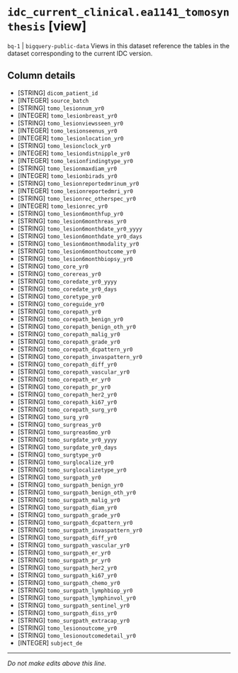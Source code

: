 # `idc_current_clinical.ea1141_tomosynthesis` [view]
`bq-1` | `bigquery-public-data`
Views in this dataset reference the tables in the dataset corresponding to the current IDC version.

## Column details
* [STRING]    `dicom_patient_id`
* [INTEGER]   `source_batch`
* [STRING]    `tomo_lesionnum_yr0`
* [INTEGER]   `tomo_lesionbreast_yr0`
* [STRING]    `tomo_lesionviewsseen_yr0`
* [INTEGER]   `tomo_lesionseenus_yr0`
* [INTEGER]   `tomo_lesionlocation_yr0`
* [STRING]    `tomo_lesionclock_yr0`
* [INTEGER]   `tomo_lesiondistnipple_yr0`
* [INTEGER]   `tomo_lesionfindingtype_yr0`
* [STRING]    `tomo_lesionmaxdiam_yr0`
* [INTEGER]   `tomo_lesionbirads_yr0`
* [STRING]    `tomo_lesionreportedmrinum_yr0`
* [INTEGER]   `tomo_lesionreportedmri_yr0`
* [STRING]    `tomo_lesionrec_otherspec_yr0`
* [INTEGER]   `tomo_lesionrec_yr0`
* [STRING]    `tomo_lesion6monthfup_yr0`
* [STRING]    `tomo_lesion6monthreas_yr0`
* [STRING]    `tomo_lesion6monthdate_yr0_yyyy`
* [STRING]    `tomo_lesion6monthdate_yr0_days`
* [STRING]    `tomo_lesion6monthmodality_yr0`
* [STRING]    `tomo_lesion6monthoutcome_yr0`
* [STRING]    `tomo_lesion6monthbiopsy_yr0`
* [STRING]    `tomo_core_yr0`
* [STRING]    `tomo_corereas_yr0`
* [STRING]    `tomo_coredate_yr0_yyyy`
* [STRING]    `tomo_coredate_yr0_days`
* [STRING]    `tomo_coretype_yr0`
* [STRING]    `tomo_coreguide_yr0`
* [STRING]    `tomo_corepath_yr0`
* [STRING]    `tomo_corepath_benign_yr0`
* [STRING]    `tomo_corepath_benign_oth_yr0`
* [STRING]    `tomo_corepath_malig_yr0`
* [STRING]    `tomo_corepath_grade_yr0`
* [STRING]    `tomo_corepath_dcpattern_yr0`
* [STRING]    `tomo_corepath_invaspattern_yr0`
* [STRING]    `tomo_corepath_diff_yr0`
* [STRING]    `tomo_corepath_vascular_yr0`
* [STRING]    `tomo_corepath_er_yr0`
* [STRING]    `tomo_corepath_pr_yr0`
* [STRING]    `tomo_corepath_her2_yr0`
* [STRING]    `tomo_corepath_ki67_yr0`
* [STRING]    `tomo_corepath_surg_yr0`
* [STRING]    `tomo_surg_yr0`
* [STRING]    `tomo_surgreas_yr0`
* [STRING]    `tomo_surgreas6mo_yr0`
* [STRING]    `tomo_surgdate_yr0_yyyy`
* [STRING]    `tomo_surgdate_yr0_days`
* [STRING]    `tomo_surgtype_yr0`
* [STRING]    `tomo_surglocalize_yr0`
* [STRING]    `tomo_surglocalizetype_yr0`
* [STRING]    `tomo_surgpath_yr0`
* [STRING]    `tomo_surgpath_benign_yr0`
* [STRING]    `tomo_surgpath_benign_oth_yr0`
* [STRING]    `tomo_surgpath_malig_yr0`
* [STRING]    `tomo_surgpath_diam_yr0`
* [STRING]    `tomo_surgpath_grade_yr0`
* [STRING]    `tomo_surgpath_dcpattern_yr0`
* [STRING]    `tomo_surgpath_invaspattern_yr0`
* [STRING]    `tomo_surgpath_diff_yr0`
* [STRING]    `tomo_surgpath_vascular_yr0`
* [STRING]    `tomo_surgpath_er_yr0`
* [STRING]    `tomo_surgpath_pr_yr0`
* [STRING]    `tomo_surgpath_her2_yr0`
* [STRING]    `tomo_surgpath_ki67_yr0`
* [STRING]    `tomo_surgpath_chemo_yr0`
* [STRING]    `tomo_surgpath_lymphbiop_yr0`
* [STRING]    `tomo_surgpath_lymphinvol_yr0`
* [STRING]    `tomo_surgpath_sentinel_yr0`
* [STRING]    `tomo_surgpath_diss_yr0`
* [STRING]    `tomo_surgpath_extracap_yr0`
* [STRING]    `tomo_lesionoutcome_yr0`
* [STRING]    `tomo_lesionoutcomedetail_yr0`
* [INTEGER]   `subject_de`

-------------------------------------------------------------------------------
*Do not make edits above this line.*

